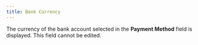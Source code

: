 ```yaml
---
title: Bank Currency
---
```



The currency of the bank account selected in the **Payment 
 Method** field is displayed. This field cannot be edited.
